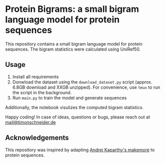 # Protein Bigrams: a small bigram language model for protein sequences

This repository contains a small bigram language model for protein sequences. The bigram statistics were calculated using UniRef50.

## Usage

1. Install all requirements
2. Donwload the dataset using the `download_dataset.py` script (approx. 6.8GB download and XXGB unzipped). For convenience, use `tmux` to run the script in the background.
3. Run `main.py` to train the model and generate sequences

Additionally, the notebook visulizes the computed bigram statistics.

Happy coding! In case of ideas, questions or bugs, please reach out at [mail@timonschneider.de](mailto:mail@timonschneider.de)

## Acknowledgements

This repository was inspired by adapting [Andrej Kaparthy's makemore](https://github.com/karpathy/makemore) to protein sequences.
